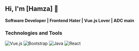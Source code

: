 ## Hi, I'm [Hamza] 👋
**Software Developer | Frontend Hater | Vue.js Lover | ADC main**

### Technologies and Tools
![Vue.js](https://img.shields.io/badge/Vue.js-35495E?style=for-the-badge&logo=vue.js&logoColor=4FC08D)
![Bootstrap](https://img.shields.io/badge/Bootstrap-563D7C?style=for-the-badge&logo=bootstrap&logoColor=white)
![Java](https://img.shields.io/badge/Java-ED8B00?style=for-the-badge&logo=java&logoColor=white)
![React](https://img.shields.io/badge/-ReactJs-61DAFB?logo=react&logoColor=white&style=for-the-badge)
